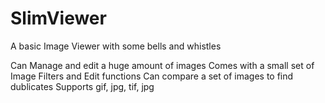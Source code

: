 # SlimViewer
A basic Image Viewer with some bells and whistles

Can Manage and edit a huge amount of images
Comes with a small set of Image Filters and Edit functions
Can compare a set of images to find dublicates
Supports gif, jpg, tif, jpg
